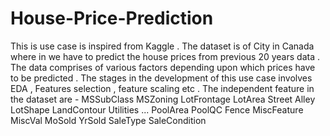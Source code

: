 # House-Price-Prediction

This is use case is inspired from Kaggle . The dataset is of City in Canada where in we have to predict the house prices from previous 20 years data . The data comprises of various factors depending upon which prices have to be predicted . The stages in the development of this use case involves EDA , Features selection , feature scaling etc .
The independent feature in the dataset are - MSSubClass 	MSZoning 	LotFrontage 	LotArea 	Street 	Alley 	LotShape 	LandContour 	Utilities 	... 	PoolArea 	PoolQC 	Fence 	MiscFeature 	MiscVal 	MoSold 	YrSold 	SaleType 	SaleCondition
